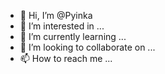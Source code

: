 - 👋 Hi, I’m @Pyinka
- 👀 I’m interested in ...
- 🌱 I’m currently learning ...
- 💞️ I’m looking to collaborate on ...
- 📫 How to reach me ...

<!---
Pyinka/Pyinka is a ✨ special ✨ repository because its `README.md` (this file) appears on your GitHub profile.
You can click the Preview link to take a look at your changes.
--->
